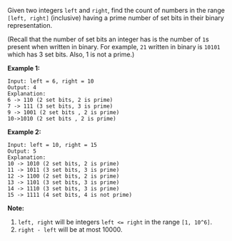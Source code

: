 Given two integers `left` and `right`, find the count of numbers in the range
`[left, right]` (inclusive) having a prime number of set bits in their binary
representation.

(Recall that the number of set bits an integer has is the number of `1`s
present when written in binary. For example, `21` written in binary is `10101`
which has 3 set bits. Also, 1 is not a prime.)

**Example 1:**

    
    
    Input: left = 6, right = 10
    Output: 4
    Explanation:
    6 -> 110 (2 set bits, 2 is prime)
    7 -> 111 (3 set bits, 3 is prime)
    9 -> 1001 (2 set bits , 2 is prime)
    10->1010 (2 set bits , 2 is prime)
    

**Example 2:**

    
    
    Input: left = 10, right = 15
    Output: 5
    Explanation:
    10 -> 1010 (2 set bits, 2 is prime)
    11 -> 1011 (3 set bits, 3 is prime)
    12 -> 1100 (2 set bits, 2 is prime)
    13 -> 1101 (3 set bits, 3 is prime)
    14 -> 1110 (3 set bits, 3 is prime)
    15 -> 1111 (4 set bits, 4 is not prime)
    

**Note:**

  1. `left, right` will be integers `left <= right` in the range `[1, 10^6]`.
  2. `right - left` will be at most 10000.

